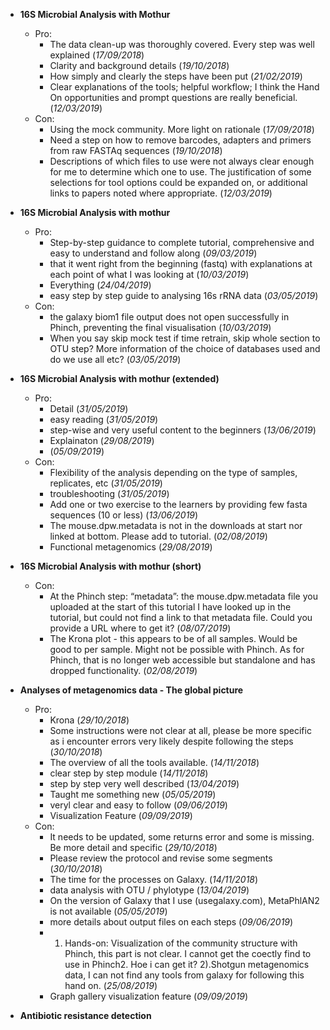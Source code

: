 - **16S Microbial Analysis with Mothur**
  - Pro:
    - The data clean-up was thoroughly covered. Every step was well explained (*17/09/2018*)
    - Clarity and background details (*19/10/2018*)
    - How  simply and clearly the steps have been put (*21/02/2019*)
    - Clear explanations of the tools; helpful workflow; I think the Hand On opportunities and prompt questions are really beneficial. (*12/03/2019*)
  - Con:
    - Using the mock community. More light on rationale (*17/09/2018*)
    - Need a step on how to remove barcodes, adapters and primers from raw FASTAq sequences (*19/10/2018*)
    - Descriptions of which files to use were not always clear enough for me to determine which one to use. The justification of some selections for tool options could be expanded on, or additional links to papers noted where appropriate. (*12/03/2019*)

- **16S Microbial Analysis with mothur**
  - Pro:
    - Step-by-step guidance to complete tutorial, comprehensive and easy to understand and follow along (*09/03/2019*)
    - that it went right from the beginning (fastq) with explanations at each point of what I was looking at (*10/03/2019*)
    - Everything (*24/04/2019*)
    - easy step by step guide to analysing 16s rRNA data (*03/05/2019*)
  - Con:
    - the galaxy biom1 file output does not open successfully in Phinch, preventing the final visualisation (*10/03/2019*)
    - When you say skip mock test if time retrain, skip whole section to OTU step? More information of the choice of databases used and do we use all etc? (*03/05/2019*)

- **16S Microbial Analysis with mothur (extended)**
  - Pro:
    - Detail (*31/05/2019*)
    - easy reading (*31/05/2019*)
    - step-wise and very useful content to the beginners (*13/06/2019*)
    - Explainaton (*29/08/2019*)
    -   (*05/09/2019*)
  - Con:
    - Flexibility of the analysis depending on the type of samples, replicates, etc (*31/05/2019*)
    - troubleshooting  (*31/05/2019*)
    - Add one or two exercise to the learners by providing  few fasta sequences (10 or less) (*13/06/2019*)
    - The mouse.dpw.metadata is not in the downloads at start nor linked at bottom. Please add to tutorial. (*02/08/2019*)
    - Functional metagenomics (*29/08/2019*)

- **16S Microbial Analysis with mothur (short)**

  - Con:
    - At the Phinch step: “metadata”: the mouse.dpw.metadata file you uploaded at the start of this tutorial  I have looked up in the tutorial, but could not find a link to that metadata file. Could you provide a URL where to get it? (*08/07/2019*)
    - The Krona plot - this appears to be of all samples. Would be good to per sample. Might not be possible with Phinch. As for Phinch, that is no longer web accessible but standalone and has dropped functionality. (*02/08/2019*)

- **Analyses of metagenomics data - The global picture**
  - Pro:
    - Krona (*29/10/2018*)
    - Some instructions were not clear at all, please be more specific as i encounter errors very likely despite following the steps (*30/10/2018*)
    - The overview of all the tools available. (*14/11/2018*)
    - clear step by step module (*14/11/2018*)
    - step by step very well described (*13/04/2019*)
    - Taught me something new (*05/05/2019*)
    - veryl clear and easy to follow (*09/06/2019*)
    - Visualization Feature (*09/09/2019*)
  - Con:
    - It needs to be updated, some returns error and some is missing. Be more detail and specific (*29/10/2018*)
    - Please review the protocol and revise some segments  (*30/10/2018*)
    - The time for the processes on Galaxy. (*14/11/2018*)
    - data analysis with OTU / phylotype (*13/04/2019*)
    - On the version of Galaxy that I use (usegalaxy.com), MetaPhlAN2  is not available (*05/05/2019*)
    - more details about output files on each steps (*09/06/2019*)
    - 1) Hands-on: Visualization of the community structure with Phinch, this part is not clear. I cannot get the coectly find to use in Phinch2. Hoe i can get it? 2).Shotgun metagenomics data, I can not find any tools from galaxy for following this hand on. (*25/08/2019*)
    - Graph gallery visualization feature (*09/09/2019*)

- **Antibiotic resistance detection**



